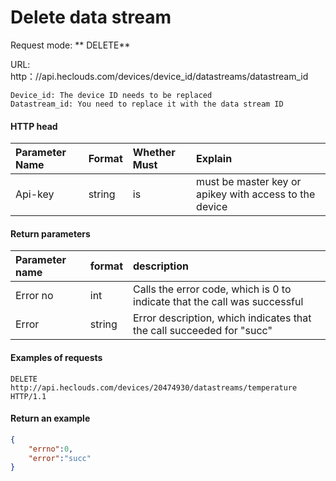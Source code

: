 # Delete data stream
Request mode: ** DELETE**

URL: http：//api.heclouds.com/devices/device_id/datastreams/datastream_id

    Device_id: The device ID needs to be replaced
    Datastream_id: You need to replace it with the data stream ID

#### HTTP head
Parameter Name | Format | Whether Must | Explain
:- | :- | :- | :- 
Api-key | string | is | must be master key or apikey with access to the device

#### Return parameters
Parameter name | format | description
:- | :- | :- 
Error no | int | Calls the error code, which is 0 to indicate that the call was successful
Error | string | Error description, which indicates that the call succeeded for "succ"


#### Examples of requests
```text
DELETE http://api.heclouds.com/devices/20474930/datastreams/temperature HTTP/1.1
```

#### Return an example
```json
{
    "errno":0,
    "error":"succ"
}
```
